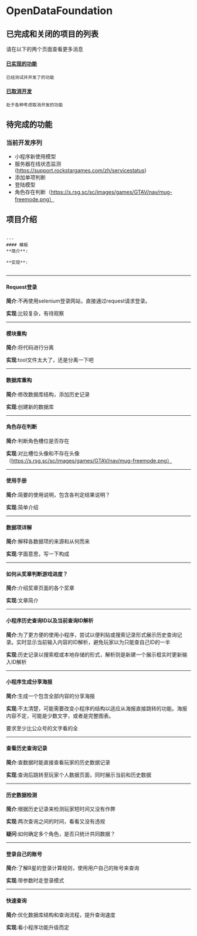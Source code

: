 # OpenDataFoundation

## 已完成和关闭的项目的列表
请在以下的两个页面查看更多消息
#### <a href="finished.md">已实现的功能</a>
```
已经测试并开发了的功能
```

#### <a href="closed.md">已取消开发</a>
```
处于各种考虑取消开发的功能
```
## 待完成的功能

### 当前开发序列
* 小程序新使用模型
* 服务器在线状态监测(https://support.rockstargames.com/zh/servicestatus)
* 添加单项判断 
* 登陆模型
* 角色存在判断（https://s.rsg.sc/sc/images/games/GTAV/nav/mug-freemode.png）



## 项目介绍
```

---
#### 模板
**简介**:

**实现**:


```


---
#### Request登录
**简介**:不再使用selenium登录网站，直接通过request请求登录。

**实现**:比较复杂，有待观察


---
#### 模块重构
**简介**:将代码进行分离

**实现**:tool文件太大了，还是分离一下吧

---
#### 数据库重构
**简介**:修改数据库结构，添加历史记录

**实现**:创建新的数据库

---
#### 角色存在判断
**简介**:判断角色槽位是否存在

**实现**:对比槽位头像和不存在头像（https://s.rsg.sc/sc/images/games/GTAV/nav/mug-freemode.png）

---

#### 使用手册
**简介**:简要的使用说明，包含各判定结果说明？

**实现**:简单介绍

---

#### 数据项详解
**简介**:解释各数据项的来源和从何而来

**实现**:字面意思，写一下构成

---

#### 如何从奖章判断游戏进度？
**简介**:介绍奖章页面的各个奖章

**实现**:文章简介

---

#### 小程序历史查询ID以及当前查询ID解析
**简介**:为了更方便的使用小程序，尝试以便利贴或搜索记录形式展示历史查询记录。实时显示当前输入内容的ID解析，避免玩家以为只能查自己ID的一半

**实现**:历史记录以搜索框或本地存储的形式，解析则是新建一个展示框实时更新输入ID解析

---

#### 小程序生成分享海报
**简介**:生成一个包含全部内容的分享海报

**实现**:不太清楚，可能需要改变小程序的结构以适应从海报直接跳转的功能。海报内容不定，可能是少数文字，或者是完整图表。

要求至少比公众号的文字看的全

---

#### 查看历史查询记录
**简介**:查数据时能直接查看玩家的历史数据记录

**实现**:查询后跳转至玩家个人数据页面，同时展示当前和历史数据

---

#### 历史数据检测
**简介**:根据历史记录来检测玩家短时间又没有作弊

**实现**:两次查询之间的时间，看看又没有违规

**疑问**:如何确定多个角色，是否只统计共同数据？

---

#### 登录自己的账号
**简介**:了解R星的登录计算规则，使用用户自己的账号来查询

**实现**:带参数时走登录模式

---
#### 快速查询
**简介**:优化数据库结构和查询流程，提升查询速度

**实现**:看小程序功能升级而定

